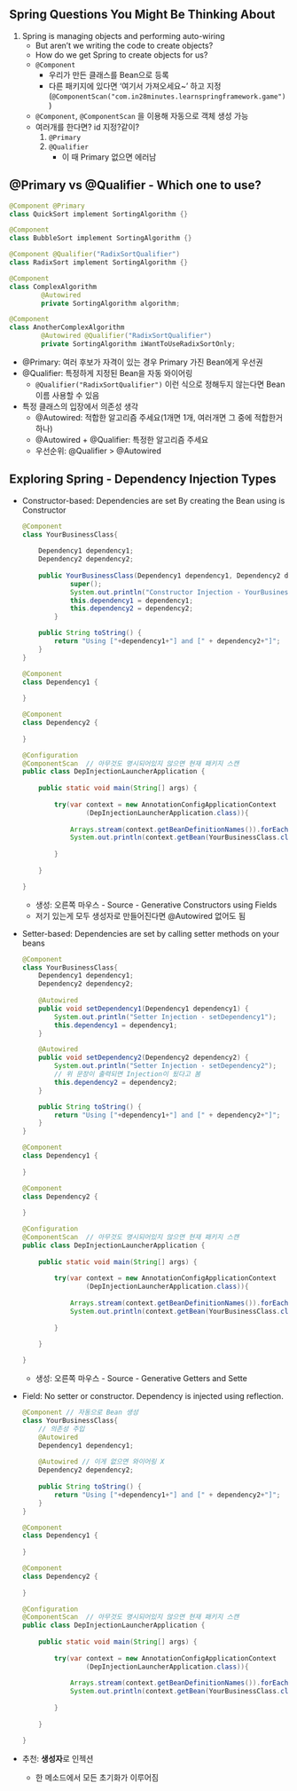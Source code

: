 ## Spring Questions You Might Be Thinking About

1. Spring is managing objects and performing auto-wiring
    - But aren’t we writing the code to create objects?
    - How do we get Spring to create objects for us?
    - `@Component`
        - 우리가 만든 클래스를 Bean으로 등록
        - 다른 패키지에 있다면 ‘여기서 가져오세요~’ 하고 지정 (`@ComponentScan("com.in28minutes.learnspringframework.game")` )
    - `@Component`, `@ComponentScan` 을 이용해  자동으로 객체 생성 가능
    - 여러개를 한다면? id 지정?같이?
        1. `@Primary`
        2. `@Qualifier` 
            - 이 때 Primary 없으면 에러남

## @Primary vs @Qualifier - Which one to use?

```java
@Component @Primary
class QuickSort implement SortingAlgorithm {}

@Component
class BubbleSort implement SortingAlgorithm {}

@Component @Qualifier("RadixSortQualifier")
class RadixSort implement SortingAlgorithm {}

@Component
class ComplexAlgorithm
		@Autowired
		private SortingAlgorithm algorithm;

@Component
class AnotherComplexAlgorithm
		@Autowired @Qualifier("RadixSortQualifier")
		private SortingAlgorithm iWantToUseRadixSortOnly;
```

- @Primary: 여러 후보가 자격이 있는 경우 Primary 가진 Bean에게 우선권
- @Qualifier: 특정하게 지정된 Bean을 자동 와이어링
    - `@Qualifier("RadixSortQualifier")` 이런 식으로 정해두지 않는다면 Bean이름 사용할 수 있음
- 특정 클래스의 입장에서 의존성 생각
    - @Autowired: 적합한 알고리즘 주세요(1개면 1개, 여러개면 그 중에 적합한거 하나)
    - @Autowired + @Qualifier: 특정한 알고리즘 주세요
    - 우선순위: @Qualifier > @Autowired

## Exploring Spring - Dependency Injection Types

- Constructor-based: Dependencies are set By creating the Bean using is Constructor
    
    ```java
    @Component 
    class YourBusinessClass{
    	
    	Dependency1 dependency1;
    	Dependency2 dependency2;
    	
    	public YourBusinessClass(Dependency1 dependency1, Dependency2 dependency2) {
    			super();
    			System.out.println("Constructor Injection - YourBusinessClass");
    			this.dependency1 = dependency1;
    			this.dependency2 = dependency2;
    		}
    
    	public String toString() {
    		return "Using ["+dependency1+"] and [" + dependency2+"]";
    	}
    }
    
    @Component
    class Dependency1 {
    	
    }
    
    @Component
    class Dependency2 {
    	
    }
    
    @Configuration 
    @ComponentScan	// 아무것도 명시되어있지 않으면 현재 패키지 스캔
    public class DepInjectionLauncherApplication {
    	
    	public static void main(String[] args) {
    		
    		try(var context = new AnnotationConfigApplicationContext
    				(DepInjectionLauncherApplication.class)){
    			
    			Arrays.stream(context.getBeanDefinitionNames()).forEach(System.out::println);
    			System.out.println(context.getBean(YourBusinessClass.class));
    			
    		}
    		
    	}
    
    }
    ```
    
    - 생성: 오른쪽 마우스 - Source - Generative Constructors using Fields
    - 저기 있는게 모두 생성자로 만들어진다면 @Autowired 없어도 됨
- Setter-based: Dependencies are set by calling setter methods on your beans
    
    ```java
    @Component 
    class YourBusinessClass{
    	Dependency1 dependency1;
    	Dependency2 dependency2;
    	
    	@Autowired
    	public void setDependency1(Dependency1 dependency1) {
    		System.out.println("Setter Injection - setDependency1");
    		this.dependency1 = dependency1;
    	}
    
    	@Autowired 
    	public void setDependency2(Dependency2 dependency2) {
    		System.out.println("Setter Injection - setDependency2");
    		// 위 문장이 출력되면 Injection이 됬다고 봄
    		this.dependency2 = dependency2;
    	}
    
    	public String toString() {
    		return "Using ["+dependency1+"] and [" + dependency2+"]";
    	}
    }
    
    @Component
    class Dependency1 {
    	
    }
    
    @Component
    class Dependency2 {
    	
    }
    
    @Configuration 
    @ComponentScan	// 아무것도 명시되어있지 않으면 현재 패키지 스캔
    public class DepInjectionLauncherApplication {
    	
    	public static void main(String[] args) {
    		
    		try(var context = new AnnotationConfigApplicationContext
    				(DepInjectionLauncherApplication.class)){
    			
    			Arrays.stream(context.getBeanDefinitionNames()).forEach(System.out::println);
    			System.out.println(context.getBean(YourBusinessClass.class));
    			
    		}
    		
    	}
    
    }
    ```
    
    - 생성: 오른쪽 마우스 - Source - Generative Getters and Sette
- Field: No setter or constructor. Dependency is injected using reflection.
    
    ```java
    @Component // 자동으로 Bean 생성
    class YourBusinessClass{
    	// 의존성 주입
    	@Autowired
    	Dependency1 dependency1;
    	
    	@Autowired // 이게 없으면 와이어링 X
    	Dependency2 dependency2;
    	
    	public String toString() {
    		return "Using ["+dependency1+"] and [" + dependency2+"]";
    	}
    }
    
    @Component
    class Dependency1 {
    	
    }
    
    @Component
    class Dependency2 {
    	
    }
    
    @Configuration 
    @ComponentScan	// 아무것도 명시되어있지 않으면 현재 패키지 스캔
    public class DepInjectionLauncherApplication {
    	
    	public static void main(String[] args) {
    		
    		try(var context = new AnnotationConfigApplicationContext
    				(DepInjectionLauncherApplication.class)){
    			
    			Arrays.stream(context.getBeanDefinitionNames()).forEach(System.out::println);
    			System.out.println(context.getBean(YourBusinessClass.class));
    			
    		}
    		
    	}
    
    }
    ```
    
- 추천: **생성자**로 인젝션
    - 한 메소드에서 모든 초기화가 이루어짐